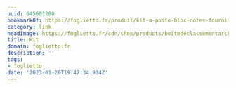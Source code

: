 ```yaml
---
uuid: 645601280
bookmarkOf: https://foglietto.fr/produit/kit-a-posto-bloc-notes-fournitures-scolaires-papeterie-en-ligne-foglietto/
category: link
headImage: https://foglietto.fr/cdn/shop/products/boitedeclassementarchiviomadeinfrancematerieldebureaufoglietto_4609b752-3b77-47f8-9349-f7a514858ac0_1200x.webp?v=1677858240
title: Kit
domain: foglietto.fr
description: ''
tags:
- foglietto
date: '2023-01-26T19:47:34.934Z'
---
```



